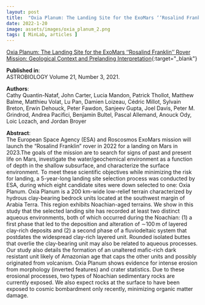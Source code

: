 ```yaml
---
layout: post
title:  "Oxia Planum: The Landing Site for the ExoMars ‘‘Rosalind Franklin’’ Rover Mission: Geological Context and Prelanding Interpretation"
date: 2022-1-20
image: assets/images/oxia_planum_2.png
tags: [ MinLab, articles ]
---
```


[Oxia Planum: The Landing Site for the ExoMars ‘‘Rosalind Franklin’’ Rover Mission: Geological Context and Prelanding Interpretation](https://www.ncbi.nlm.nih.gov/pmc/articles/PMC7987365/pdf/ast.2019.2191.pdf){:target="_blank"}  

**Published in**:   
ASTROBIOLOGY Volume 21, Number 3, 2021.

**Authors**:   
Cathy Quantin-Nataf, John Carter, Lucia Mandon, Patrick Thollot, Matthew Balme, Matthieu Volat, Lu Pan, Damien Loizeau, Cédric Millot, Sylvain Breton, Erwin Dehouck, Peter Fawdon, Sanjeev Gupta, Joel Davis, Peter M. Grindrod, Andrea Pacifici, Benjamin Bultel, Pascal Allemand, Anouck Ody, Loic Lozach, and Jordan Broyer

**Abstract**:   
The European Space Agency (ESA) and Roscosmos ExoMars mission will launch the “Rosalind Franklin” rover in 2022 for a landing on Mars in 2023.The goals of the mission are to search for signs of past and present life on Mars, investigate the water/geochemical environment as a function of depth in the shallow subsurface, and characterize the surface environment. To meet these scientific objectives while minimizing the risk for landing, a 5-year-long landing site selection process was conducted by ESA, during which eight candidate sites were down selected to one: Oxia Planum. Oxia Planum is a 200 km-wide low-relief terrain characterized by hydrous clay-bearing bedrock units located at the southwest margin of Arabia Terra. This region exhibits Noachian-aged terrains. We show in this study that the selected landing site has recorded at least two distinct aqueous environments, both of which occurred during the Noachian: (1) a first phase that led to the deposition and alteration of ∼100 m of layered clay-rich deposits and (2) a second phase of a fluviodeltaic system that postdates the widespread clay-rich layered unit. Rounded isolated buttes that overlie the clay-bearing unit may also be related to aqueous processes. Our study also details the formation of an unaltered mafic-rich dark resistant unit likely of Amazonian age that caps the other units and possibly originated from volcanism. Oxia Planum shows evidence for intense erosion from morphology (inverted features) and crater statistics. Due to these erosional processes, two types of Noachian sedimentary rocks are currently exposed. We also expect rocks at the surface to have been exposed to cosmic bombardment only recently, minimizing organic matter damage.